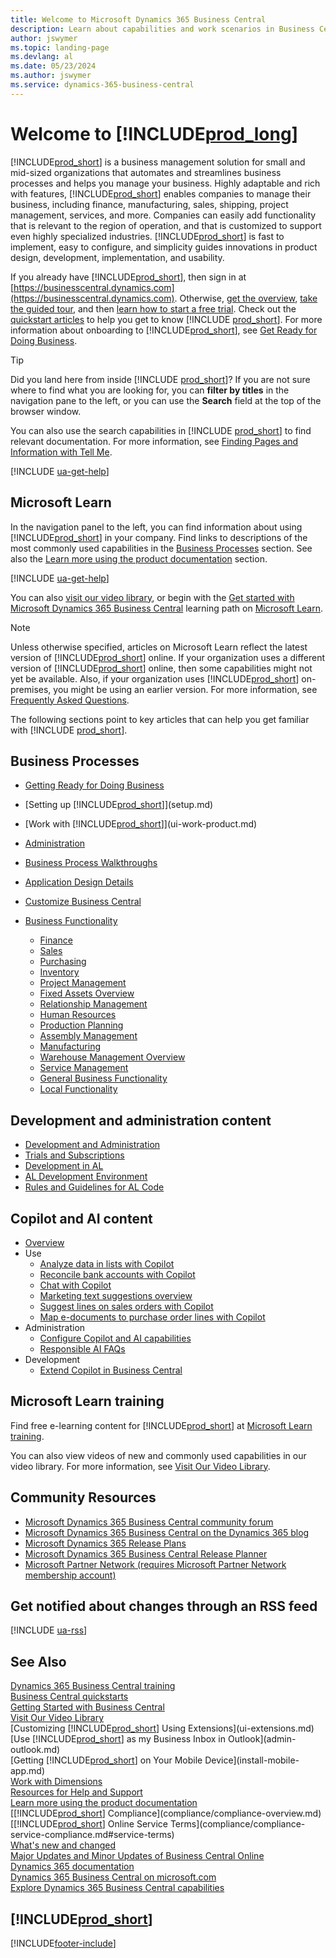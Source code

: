 ```yaml
---
title: Welcome to Microsoft Dynamics 365 Business Central
description: Learn about capabilities and work scenarios in Business Central that helps companies manage their business, including finance, manufacturing, sales, shipping, project management, services, and more.
author: jswymer
ms.topic: landing-page
ms.devlang: al
ms.date: 05/23/2024
ms.author: jswymer
ms.service: dynamics-365-business-central
---
```

# Welcome to [!INCLUDE[prod_long](includes/prod_long.md)]

[!INCLUDE[prod_short](includes/prod_short.md)] is a business management solution for small and mid-sized organizations that automates and streamlines business processes and helps you manage your business. Highly adaptable and rich with features, [!INCLUDE[prod_short](includes/prod_short.md)] enables companies to manage their business, including finance, manufacturing, sales, shipping, project management, services, and more. Companies can easily add functionality that is relevant to the region of operation, and that is customized to support even highly specialized industries. [!INCLUDE[prod_short](includes/prod_short.md)] is fast to implement, easy to configure, and simplicity guides innovations in product design, development, implementation, and usability.  

If you already have [!INCLUDE[prod_short](includes/prod_short.md)], then sign in at [https://businesscentral.dynamics.com](https://businesscentral.dynamics.com). Otherwise, [get the overview](https://dynamics.microsoft.com/business-central/overview/), [take the guided tour](https://dynamics.microsoft.com/en-us/guidedtour/dynamics/business-central/1/1), and then [learn how to start a free trial](trial-signup.md). Check out the [quickstart articles](quick-start-business-central.md) to help you get to know [!INCLUDE [prod_short](includes/prod_short.md)]. For more information about onboarding to [!INCLUDE[prod_short](includes/prod_short.md)], see [Get Ready for Doing Business](ui-get-ready-business.md).  

> [!TIP]
> Did you land here from inside [!INCLUDE [prod_short](includes/prod_short.md)]? If you are not sure where to find what you are looking for, you can **filter by titles** in the navigation pane to the left, or you can use the **Search** field at the top of the browser window.  
>
> You can also use the search capabilities in [!INCLUDE [prod_short](includes/prod_short.md)] to find relevant documentation. For more information, see [Finding Pages and Information with Tell Me](ui-search.md).

[!INCLUDE [ua-get-help](includes/ua-get-help.md)]

## Microsoft Learn

In the navigation panel to the left, you can find information about using [!INCLUDE[prod_short](includes/prod_short.md)] in your company. Find links to descriptions of the most commonly used capabilities in the [Business Processes](#business-processes) section. See also the [Learn more using the product documentation](product-help-and-support.md#learn-more-using-the-product-documentation) section.

[!INCLUDE [ua-get-help](includes/ua-get-help.md)]

You can also [visit our video library](across-videos.md), or begin with the [Get started with Microsoft Dynamics 365 Business Central](/training/paths/get-started-dynamics-365-business-central/) learning path on [Microsoft Learn](/training/dynamics365/business-central?WT.mc_id=dyn365bc_landingpage-docs).  

> [!NOTE]
> Unless otherwise specified, articles on Microsoft Learn reflect the latest version of [!INCLUDE[prod_short](includes/prod_short.md)] online. If your organization uses a different version of [!INCLUDE[prod_short](includes/prod_short.md)] online, then some capabilities might not yet be available. Also, if your organization uses [!INCLUDE[prod_short](includes/prod_short.md)] on-premises, you might be using an earlier version. For more information, see [Frequently Asked Questions](across-faq.yml).

The following sections point to key articles that can help you get familiar with [!INCLUDE [prod_short](includes/prod_short.md)].  

## Business Processes

- [Getting Ready for Doing Business](ui-get-ready-business.md)
- [Setting up [!INCLUDE[prod_short](includes/prod_short.md)]](setup.md)
- [Work with [!INCLUDE[prod_short](includes/prod_short.md)]](ui-work-product.md)
- [Administration](admin-setup-and-administration.md)
- [Business Process Walkthroughs](walkthrough-business-process-walkthroughs.md)
- [Application Design Details](design-details-application-design.md)
- [Customize Business Central](ui-customizing-overview.md)
- [Business Functionality](across-business-functionality.md)

  - [Finance](finance.md)
  - [Sales](sales-manage-sales.md)
  - [Purchasing](purchasing-manage-purchasing.md)
  - [Inventory](inventory-manage-inventory.md)
  - [Project Management](projects-manage-projects.md)
  - [Fixed Assets Overview](fa-manage.md)
  - [Relationship Management](marketing-relationship-management.md)
  - [Human Resources](hr-manage-human-resources.md)
  - [Production Planning](production-planning.md)
  - [Assembly Management](assembly-assemble-items.md)
  - [Manufacturing](production-manage-manufacturing.md)
  - [Warehouse Management Overview](design-details-warehouse-management.md)  
  - [Service Management](service-service.md)
  - [General Business Functionality](ui-across-business-areas.md)
  - [Local Functionality](about-localization.md)

## Development and administration content

- [Development and Administration](/dynamics365/business-central/dev-itpro/index)
- [Trials and Subscriptions](/dynamics365/business-central/dev-itpro/administration/trials-subscriptions)  
- [Development in AL](/dynamics365/business-central/dev-itpro/developer/devenv-dev-overview)
- [AL Development Environment](/dynamics365/business-central/dev-itpro/developer/devenv-reference-overview)
- [Rules and Guidelines for AL Code](/dynamics365/business-central/dev-itpro/compliance/apptest-overview)

## Copilot and AI content

- [Overview](copilot-overview.md)
- Use
  - [Analyze data in lists with Copilot](analysis-assist.md)
  - [Reconcile bank accounts with Copilot](bank-reconciliation-with-copilot.md)
  - [Chat with Copilot](chat-with-copilot.md?toc=/dynamics365/business-central/toc.json)
  - [Marketing text suggestions overview](ai-overview.md)
  - [Suggest lines on sales orders with Copilot](sales-suggest-sales-lines-with-copilot.md)
  - [Map e-documents to purchase order lines with Copilot](map-edocuments-with-copilot.md)
- Administration
  - [Configure Copilot and AI capabilities](enable-ai.md)
  - [Responsible AI FAQs](responsible-ai-overview.md)
- Development
  - [Extend Copilot in Business Central](/dynamics365/business-central/dev-itpro/developer/ai-integration-landing-page)

## Microsoft Learn training

Find free e-learning content for [!INCLUDE[prod_short](includes/prod_short.md)] at [Microsoft Learn training](/training/dynamics365/business-central?WT.mc_id=dyn365bc_landingpage-docs).

You can also view videos of new and commonly used capabilities in our video library. For more information, see [Visit Our Video Library](across-videos.md).  

## Community Resources

- [Microsoft Dynamics 365 Business Central community forum](https://community.dynamics.com/forums/thread/?groupid=e78817ab-a926-4d31-96cc-aef040a4eb04)  
- [Microsoft Dynamics 365 Business Central on the Dynamics 365 blog](https://cloudblogs.microsoft.com/dynamics365/it/product/business-central/)  
- [Microsoft Dynamics 365 Release Plans](/dynamics365/release-plans/)  
- [Microsoft Dynamics 365 Business Central Release Planner](https://releaseplans.microsoft.com/?app=Business+Central&group=dynamics-365&subgroup=dynamics-365-business-central) 
- [Microsoft Partner Network \(requires Microsoft Partner Network membership account\)](https://mspartner.microsoft.com/en/us/windows/index.aspx)  

## Get notified about changes through an RSS feed

[!INCLUDE [ua-rss](includes/ua-rss.md)]  

## See Also

[Dynamics 365 Business Central training](/training/dynamics365/business-central?WT.mc_id=dyn365bc_landingpage-docs)  
[Business Central quickstarts](quick-start-business-central.md)  
[Getting Started with Business Central](ui-get-ready-business.md)  
[Visit Our Video Library](across-videos.md)  
[Customizing [!INCLUDE[prod_short](includes/prod_short.md)] Using Extensions](ui-extensions.md)  
[Use [!INCLUDE[prod_short](includes/prod_short.md)] as my Business Inbox in Outlook](admin-outlook.md)  
[Getting [!INCLUDE[prod_short](includes/prod_short.md)] on Your Mobile Device](install-mobile-app.md)  
[Work with Dimensions](finance-dimensions.md)  
[Resources for Help and Support](product-help-and-support.md)  
[Learn more using the product documentation](product-help-and-support.md#learn-more-using-the-product-documentation)  
[[!INCLUDE[prod_short](includes/prod_short.md)] Compliance](compliance/compliance-overview.md)  
[[!INCLUDE[prod_short](includes/prod_short.md)] Online Service Terms](compliance/compliance-service-compliance.md#service-terms)  
[What's new and changed](/dynamics365/business-central/dev-itpro/whatsnew/overview)  
[Major Updates and Minor Updates of Business Central Online](/dynamics365/business-central/dev-itpro/administration/update-rollout-timeline)  
[Dynamics 365 documentation](/dynamics365/)  
[Dynamics 365 Business Central on microsoft.com](https://dynamics.microsoft.com/business-central/overview/)  
[Explore Dynamics 365 Business Central capabilities](https://dynamics.microsoft.com/business-central/capabilities/)  

## [!INCLUDE[prod_short](includes/free_trial_md.md)]

[!INCLUDE[footer-include](includes/footer-banner.md)]
